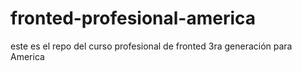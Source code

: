 fronted-profesional-america
===========================

este es el repo del curso profesional de fronted 3ra generación para America
